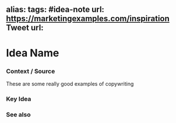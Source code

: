 alias: 
tags: #idea-note
url: https://marketingexamples.com/inspiration
Tweet url: 
---
# Idea Name

### Context / Source
These are some really good examples of copywriting

### Key Idea


### See also

